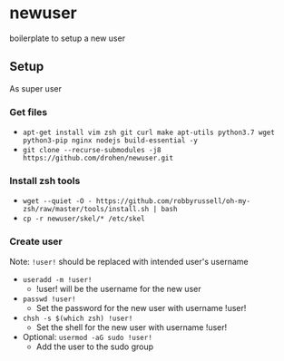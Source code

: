 # newuser
boilerplate to setup a new user

## Setup

As super user

### Get files

- `apt-get install vim zsh git curl make apt-utils python3.7 wget python3-pip nginx nodejs build-essential -y`
- `git clone --recurse-submodules -j8 https://github.com/drohen/newuser.git`

### Install zsh tools

- `wget --quiet -O - https://github.com/robbyrussell/oh-my-zsh/raw/master/tools/install.sh | bash`
- `cp -r newuser/skel/* /etc/skel`

### Create user

Note: `!user!` should be replaced with intended user's username

- `useradd -m !user!`
  - !user! will be the username for the new user
- `passwd !user!`
  - Set the password for the new user with username !user!
- `chsh -s $(which zsh) !user!`
  - Set the shell for the new user with username !user!
- Optional: `usermod -aG sudo !user!`
  - Add the user to the sudo group
